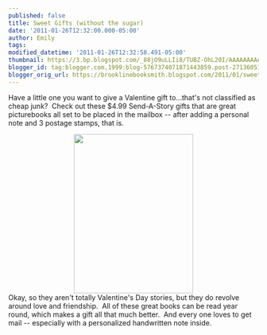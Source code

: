 ```yaml
---
published: false
title: Sweet Gifts (without the sugar)
date: '2011-01-26T12:32:00.000-05:00'
author: Emily
tags: 
modified_datetime: '2011-01-26T12:32:58.491-05:00'
thumbnail: https://3.bp.blogspot.com/_88jO9uLLIi8/TUBZ-OhL20I/AAAAAAAAANw/14m9z38UVn8/s72-c/sendastory-2.jpg
blogger_id: tag:blogger.com,1999:blog-5767374071871443859.post-2713605150708497681
blogger_orig_url: https://brooklinebooksmith.blogspot.com/2011/01/sweet-gifts-without-sugar.html
---
```


Have a little one you want to give a Valentine  gift to...that's not classified as cheap junk?&nbsp; Check out these  $4.99 Send-A-Story gifts that are great picturebooks all set to be placed in the mailbox -- after  adding a personal note and 3 postage stamps, that is.<br /><div class="separator" style="clear: both; text-align: center;"><a href="https://3.bp.blogspot.com/_88jO9uLLIi8/TUBZ-OhL20I/AAAAAAAAANw/14m9z38UVn8/s1600/sendastory-2.jpg" imageanchor="1" style="margin-left: 1em; margin-right: 1em;"><img border="0" height="320" src="https://3.bp.blogspot.com/_88jO9uLLIi8/TUBZ-OhL20I/AAAAAAAAANw/14m9z38UVn8/s320/sendastory-2.jpg" width="240" /></a></div><div id="divSignature"> Okay, so they aren't totally Valentine's Day&nbsp;stories, but they do revolve  around love and friendship.&nbsp; All of these great books can be read year  round, which makes a gift all that much better.&nbsp; And every one  loves to get mail -- especially with a personalized handwritten note  inside.</div>